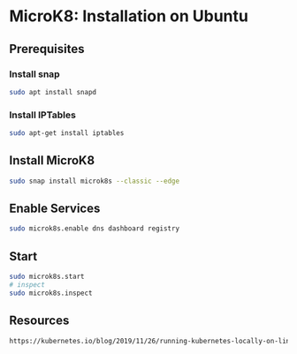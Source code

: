 # MicroK8: Installation on Ubuntu
## Prerequisites
### Install snap
```bash
sudo apt install snapd
```
### Install IPTables
```bash
sudo apt-get install iptables
```
## Install MicroK8
```bash
sudo snap install microk8s --classic --edge
```
## Enable Services
```bash
sudo microk8s.enable dns dashboard registry
```
## Start
```bash
sudo microk8s.start
# inspect
sudo microk8s.inspect
```
## Resources
```html
https://kubernetes.io/blog/2019/11/26/running-kubernetes-locally-on-linux-with-microk8s/
```

